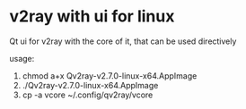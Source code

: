 # v2ray with ui for linux
Qt ui for v2ray with the core of it, that can be used directively

usage:
1. chmod a+x Qv2ray-v2.7.0-linux-x64.AppImage
2. ./Qv2ray-v2.7.0-linux-x64.AppImage
3. cp -a vcore ~/.config/qv2ray/vcore
